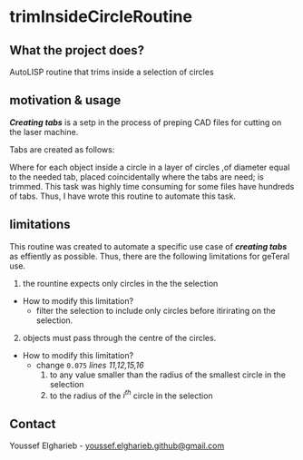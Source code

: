 # trimInsideCircleRoutine

## What the project does?
AutoLISP routine that trims inside a selection of circles

## motivation & usage
***Creating tabs*** is a setp in the process of preping CAD files for cutting on the laser machine. 

Tabs are created as follows:

Where for each object inside a circle in a layer of circles ,of diameter equal to the needed tab, placed coincidentally where the tabs are need; is trimmed. 
This task was highly time consuming for some files have hundreds of tabs. Thus, I have wrote this routine to automate this task.



## limitations
This routine was created to automate a specific use case of ***creating tabs*** as effiently as possible. Thus, there are the following limitations for geTeral use.

1. the rountine expects only circles in the the selection
  - How to modify this limitation?
    - filter the selection to include only circles before itirirating on the selection.

2. objects must pass through the centre of the circles.
  - How to modify this limitation?
    - change `0.075`  *lines 11,12,15,16*
      1.  to any value smaller than the radius of the smallest circle in the selection 
      2.  to the radius of the _i<sup>th</sup>_ circle in the selection
     

## Contact
Youssef Elgharieb - youssef.elgharieb.github@gmail.com
